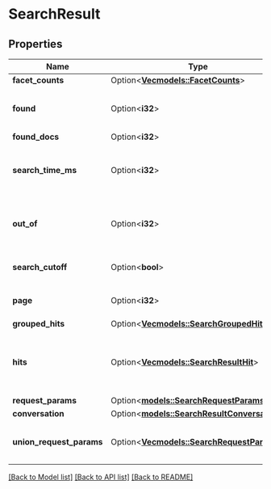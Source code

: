 # SearchResult

## Properties

Name | Type | Description | Notes
------------ | ------------- | ------------- | -------------
**facet_counts** | Option<[**Vec<models::FacetCounts>**](FacetCounts.md)> |  | [optional]
**found** | Option<**i32**> | The number of documents found | [optional]
**found_docs** | Option<**i32**> |  | [optional]
**search_time_ms** | Option<**i32**> | The number of milliseconds the search took | [optional]
**out_of** | Option<**i32**> | The total number of documents in the collection | [optional]
**search_cutoff** | Option<**bool**> | Whether the search was cut off | [optional]
**page** | Option<**i32**> | The search result page number | [optional]
**grouped_hits** | Option<[**Vec<models::SearchGroupedHit>**](SearchGroupedHit.md)> |  | [optional]
**hits** | Option<[**Vec<models::SearchResultHit>**](SearchResultHit.md)> | The documents that matched the search query | [optional]
**request_params** | Option<[**models::SearchRequestParams**](SearchRequestParams.md)> |  | [optional]
**conversation** | Option<[**models::SearchResultConversation**](SearchResultConversation.md)> |  | [optional]
**union_request_params** | Option<[**Vec<models::SearchRequestParams>**](SearchRequestParams.md)> | Returned only for union query response. | [optional]

[[Back to Model list]](../README.md#documentation-for-models) [[Back to API list]](../README.md#documentation-for-api-endpoints) [[Back to README]](../README.md)


